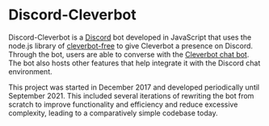 # Discord-Cleverbot
 
Discord-Cleverbot is a [Discord](https://discord.com/) bot developed in JavaScript that uses the node.js library of [cleverbot-free](https://www.npmjs.com/package/cleverbot-free) to give Cleverbot a presence on Discord. Through the bot, users are able to converse with the [Cleverbot chat bot](https://www.cleverbot.com/). The bot also hosts other features that help integrate it with the Discord chat environment.

This project was started in December 2017 and developed periodically until September 2021. This included several iterations of rewriting the bot from scratch to improve functionality and efficiency and reduce excessive complexity, leading to a comparatively simple codebase today.